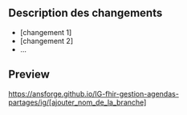 ## Description des changements

* [changement 1]
* [changement 2]
* ...

## Preview

https://ansforge.github.io/IG-fhir-gestion-agendas-partages/ig/[ajouter_nom_de_la_branche] 

